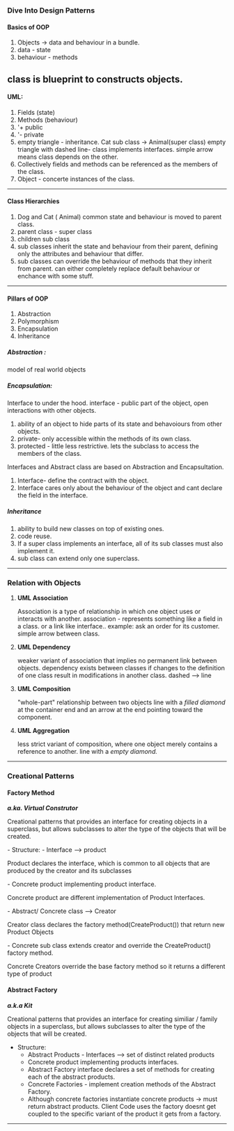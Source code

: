 ### Dive Into Design Patterns

#### Basics of OOP
1. Objects -> data and behaviour in a bundle.
2. data - state
3. behaviour - methods

class is blueprint to constructs objects.
---
#### UML:
1. Fields (state)
2. Methods (behaviour)
3. '+ public
4. '- private
5. empty triangle - inheritance. Cat sub class -> Animal(super class)
  empty triangle with dashed line- class implements interfaces.
  simple arrow means class depends on the other.
6. Collectively fields and methods can be referenced as the members of the class.
7. Object - concerte instances of the class.
---
#### Class Hierarchies
1. Dog and Cat ( Animal)  common state and behaviour is moved to parent class.
2. parent class - super class
3. children sub class
4. sub classes inherit the state and behaviour  from their parent, defining only the attributes and behaviour that differ.
5. sub classes can override the behaviour of methods that they inherit from parent. can either completely replace default behaviour or 
enchance with some stuff.
---
#### Pillars of OOP
1. Abstraction
2. Polymorphism
3. Encapsulation
4. Inheritance

##### Abstraction : 
   model of real world objects
##### Encapsulation: 
Interface to under the hood. interface - public part of the object, open interactions with other objects.
   1. ability of an object to hide parts of its state and behavoiours from other objects.
   2. private- only accessible within the methods of its own class.
   3. protected - little less restrictive. lets the subclass to access the members of the class.

Interfaces and Abstract class are based on Abstraction and Encapsultation.

1. Interface- define the contract with the object.
2. Interface cares only about the behaviour of the object and cant declare the field in the interface.

##### Inheritance
1. ability to build new classes on top of existing ones.
2. code reuse.
3. If a super class implements an interface, all of its sub classes must also implement it.
4. sub class can extend only one superclass.
---
### Relation with Objects

1. **UML Association**
    <p>Association is a type of relationship in which one object uses or interacts with another.
    association - represents something like a field in a class. or a link like interface.. example: ask an order for its customer.
    simple arrow between class.</p>
2. **UML Dependency**
     <p>weaker variant of association that implies no permanent link between objects.
     dependency exists between classes if changes to the definition of one class result in modifications in another class.
     dashed --> line</p>
3. **UML Composition**
    <p>"whole-part" relationship between two objects
     line with a <i>filled diamond</i> at the container end and an arrow at the end pointing toward the component.</p>
4. **UML Aggregation**
    <p>less strict variant of composition, where one object merely contains a reference to another.
    line with a <i>empty diamond.</i></p>
---
### Creational Patterns
#### Factory Method
   ***a.ka. Virtual Construtor***
   <p>
   Creational patterns that provides an interface for creating objects in a
   superclass, but allows subclasses to alter the type of the objects that will be created.   </p>
 - Structure:
   - Interface --> product
     <p>Product declares the interface, which is common to all objects that are produced
     by the creator and its subclasses</p>
   - Concrete product implementing product interface. 
     <p> Concrete product are different implementation of Product Interfaces.</p>
   - Abstract/ Concrete class --> Creator
      <p>Creator class declares the factory method(CreateProduct()) that return new Product Objects </p>
   - Concrete sub class extends creator and override the CreateProduct() factory method.
      <p> Concrete Creators override the base factory method so it returns a different type of product</p>

#### Abstract Factory

   ***a.k.a Kit***
    <p>
    Creational patterns that provides an interface for creating similiar / family objects in a
    superclass, but allows subclasses to alter the type of the objects that will be created.   </p>
  - Structure:
    - Abstract Products - Interfaces --> set of distinct related products
    - Concrete product implementing products interfaces. 
    - Abstract Factory interface declares a set of methods for creating each of the abstract products.
    - Concrete Factories - implement creation methods of the Abstract Factory.
    - Although concrete factories instantiate concrete products -> must return abstract products.
        Client Code uses the factory doesnt get coupled to the specific variant of the product it gets from a factory.
---